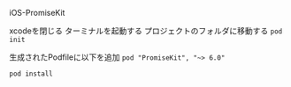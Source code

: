 iOS-PromiseKit


xcodeを閉じる
ターミナルを起動する
プロジェクトのフォルダに移動する
`pod init`

生成されたPodfileに以下を追加
`pod "PromiseKit", "~> 6.0"`

`pod install`